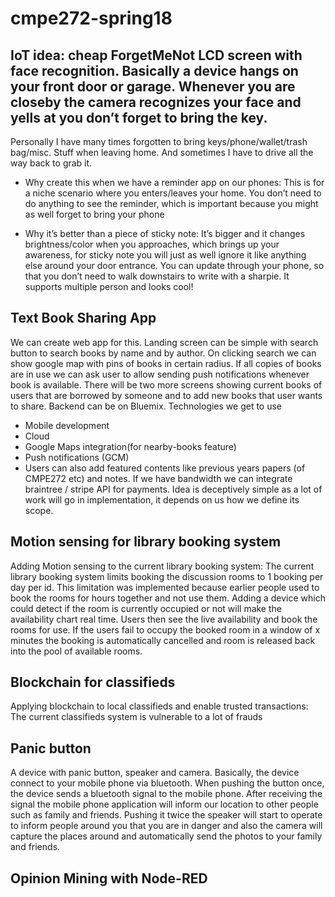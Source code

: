 # cmpe272-spring18


## IoT idea: cheap ForgetMeNot LCD screen with face recognition. Basically a device hangs on your front door or garage. Whenever you are closeby the camera recognizes your face and yells at you don’t forget to bring the key.

Personally I have many times forgotten to bring keys/phone/wallet/trash bag/misc. Stuff when leaving home. And sometimes I have to drive all the way back to grab it.

* Why create this when we have a reminder app on our phones:
This is for a niche scenario where you enters/leaves your home.
You don’t need to do anything to see the reminder, which is important because you might as well forget to bring your phone

* Why it’s better than a piece of sticky note:
It’s bigger and it changes brightness/color when you approaches, which brings up your awareness, for sticky note you will just as well ignore it like anything else around your door entrance.
You can update through your phone, so that you don’t need to walk downstairs to write with a sharpie.
It supports multiple person and looks cool!


## Text Book Sharing App

We can create web app for this. Landing screen can be simple with search button to search books by name and by author.
On clicking search we can show google map with pins of books in certain radius. If all copies of books are in use we can ask user to allow sending push notifications whenever book is available. There will be two more screens showing current books of users that are borrowed by someone and to add new books that user wants to share. Backend can be on Bluemix. Technologies we get to use

* Mobile development
* Cloud 
* Google Maps integration(for nearby-books feature)
* Push notifications (GCM) 
* Users can also add featured contents like previous years papers (of CMPE272 etc) and notes. If we have bandwidth we can integrate braintree / stripe API for payments. Idea is deceptively simple as a lot of work will go in implementation, it depends on us how we define its scope.


## Motion sensing for library booking system

Adding Motion sensing to the current library booking system: The current library booking system limits booking the discussion rooms to 1 booking per day per id. This limitation was implemented because earlier people used to book the rooms for hours together and not use them. Adding a device which could detect if the room is currently occupied or not will make the availability chart real time. Users then see the live availability and book the rooms for use. If the users fail to occupy the booked room in a window of x minutes the booking is automatically cancelled and room is released back into the pool of available rooms.


## Blockchain for classifieds

Applying blockchain to local classifieds and enable trusted transactions: The current classifieds system is vulnerable to a lot of frauds 



## Panic button

A device with panic button, speaker and camera. Basically, the device connect to your mobile phone via bluetooth. When pushing the button once, the device sends a bluetooth signal to the mobile phone. After receiving the signal the mobile phone application will inform our location to other people such as family and friends. Pushing it twice the speaker will start to operate to inform people around you that you are in danger and also the camera will capture the places around and automatically send the photos to your family and friends.


## Opinion Mining with Node-RED
